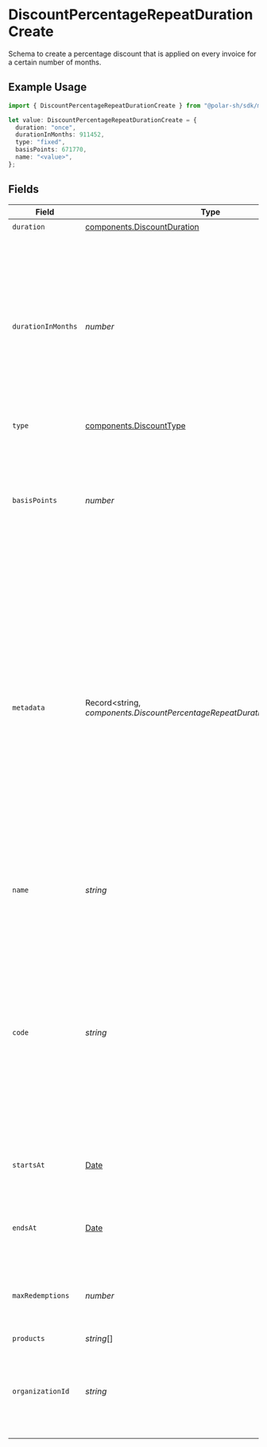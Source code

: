 # DiscountPercentageRepeatDurationCreate

Schema to create a percentage discount that is applied on every invoice
for a certain number of months.

## Example Usage

```typescript
import { DiscountPercentageRepeatDurationCreate } from "@polar-sh/sdk/models/components";

let value: DiscountPercentageRepeatDurationCreate = {
  duration: "once",
  durationInMonths: 911452,
  type: "fixed",
  basisPoints: 671770,
  name: "<value>",
};
```

## Fields

| Field                                                                                                                                                                                                                                                                                                   | Type                                                                                                                                                                                                                                                                                                    | Required                                                                                                                                                                                                                                                                                                | Description                                                                                                                                                                                                                                                                                             |
| ------------------------------------------------------------------------------------------------------------------------------------------------------------------------------------------------------------------------------------------------------------------------------------------------------- | ------------------------------------------------------------------------------------------------------------------------------------------------------------------------------------------------------------------------------------------------------------------------------------------------------- | ------------------------------------------------------------------------------------------------------------------------------------------------------------------------------------------------------------------------------------------------------------------------------------------------------- | ------------------------------------------------------------------------------------------------------------------------------------------------------------------------------------------------------------------------------------------------------------------------------------------------------- |
| `duration`                                                                                                                                                                                                                                                                                              | [components.DiscountDuration](../../models/components/discountduration.md)                                                                                                                                                                                                                              | :heavy_check_mark:                                                                                                                                                                                                                                                                                      | N/A                                                                                                                                                                                                                                                                                                     |
| `durationInMonths`                                                                                                                                                                                                                                                                                      | *number*                                                                                                                                                                                                                                                                                                | :heavy_check_mark:                                                                                                                                                                                                                                                                                      | Number of months the discount should be applied.<br/><br/>For this to work on yearly pricing, you should multiply this by 12.<br/>For example, to apply the discount for 2 years, set this to 24.                                                                                                       |
| `type`                                                                                                                                                                                                                                                                                                  | [components.DiscountType](../../models/components/discounttype.md)                                                                                                                                                                                                                                      | :heavy_check_mark:                                                                                                                                                                                                                                                                                      | N/A                                                                                                                                                                                                                                                                                                     |
| `basisPoints`                                                                                                                                                                                                                                                                                           | *number*                                                                                                                                                                                                                                                                                                | :heavy_check_mark:                                                                                                                                                                                                                                                                                      | Discount percentage in basis points.<br/><br/>A basis point is 1/100th of a percent.<br/>For example, to create a 25.5% discount, set this to 2550.                                                                                                                                                     |
| `metadata`                                                                                                                                                                                                                                                                                              | Record<string, *components.DiscountPercentageRepeatDurationCreateMetadata*>                                                                                                                                                                                                                             | :heavy_minus_sign:                                                                                                                                                                                                                                                                                      | Key-value object allowing you to store additional information.<br/><br/>The key must be a string with a maximum length of **40 characters**.<br/>The value must be either:<br/>    * A string with a maximum length of **500 characters**<br/>    * An integer<br/>    * A boolean<br/><br/>You can store up to **50 key-value pairs**. |
| `name`                                                                                                                                                                                                                                                                                                  | *string*                                                                                                                                                                                                                                                                                                | :heavy_check_mark:                                                                                                                                                                                                                                                                                      | Name of the discount. Will be displayed to the customer when the discount is applied.                                                                                                                                                                                                                   |
| `code`                                                                                                                                                                                                                                                                                                  | *string*                                                                                                                                                                                                                                                                                                | :heavy_minus_sign:                                                                                                                                                                                                                                                                                      | Code customers can use to apply the discount during checkout. Must be between 3 and 256 characters long and contain only alphanumeric characters.If not provided, the discount can only be applied via the API.                                                                                         |
| `startsAt`                                                                                                                                                                                                                                                                                              | [Date](https://developer.mozilla.org/en-US/docs/Web/JavaScript/Reference/Global_Objects/Date)                                                                                                                                                                                                           | :heavy_minus_sign:                                                                                                                                                                                                                                                                                      | Optional timestamp after which the discount is redeemable.                                                                                                                                                                                                                                              |
| `endsAt`                                                                                                                                                                                                                                                                                                | [Date](https://developer.mozilla.org/en-US/docs/Web/JavaScript/Reference/Global_Objects/Date)                                                                                                                                                                                                           | :heavy_minus_sign:                                                                                                                                                                                                                                                                                      | Optional timestamp after which the discount is no longer redeemable.                                                                                                                                                                                                                                    |
| `maxRedemptions`                                                                                                                                                                                                                                                                                        | *number*                                                                                                                                                                                                                                                                                                | :heavy_minus_sign:                                                                                                                                                                                                                                                                                      | Optional maximum number of times the discount can be redeemed.                                                                                                                                                                                                                                          |
| `products`                                                                                                                                                                                                                                                                                              | *string*[]                                                                                                                                                                                                                                                                                              | :heavy_minus_sign:                                                                                                                                                                                                                                                                                      | N/A                                                                                                                                                                                                                                                                                                     |
| `organizationId`                                                                                                                                                                                                                                                                                        | *string*                                                                                                                                                                                                                                                                                                | :heavy_minus_sign:                                                                                                                                                                                                                                                                                      | The ID of the organization owning the discount. **Required unless you use an organization token.**                                                                                                                                                                                                      |